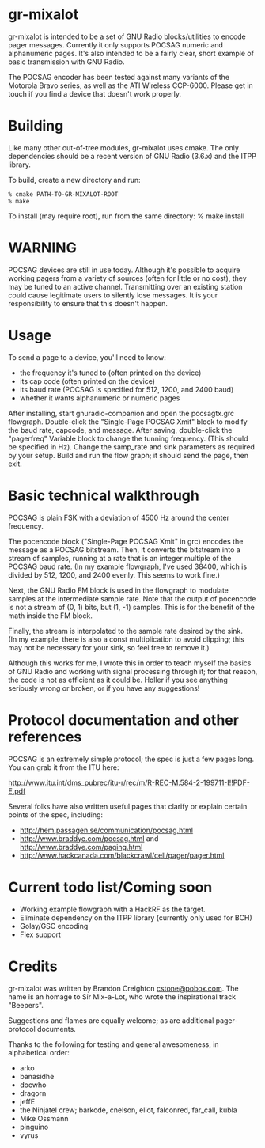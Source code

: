 gr-mixalot
==========

gr-mixalot is intended to be a set of GNU Radio blocks/utilities to encode 
pager messages.  Currently it only supports POCSAG numeric and alphanumeric 
pages.  It's also intended to be a fairly clear, short example of basic 
transmission with GNU Radio.   

The POCSAG encoder has been tested against many variants of the Motorola Bravo 
series, as well as the ATI Wireless CCP-6000.  Please get in touch if you
find a device that doesn't work properly.  


Building
========

Like many other out-of-tree modules, gr-mixalot uses cmake.  The only 
dependencies should be a recent version of GNU Radio (3.6.x) and the ITPP
library.

To build, create a new directory and run:

    % cmake PATH-TO-GR-MIXALOT-ROOT
    % make

To install (may require root), run from the same directory:
    % make install


WARNING
=======

POCSAG devices are still in use today.  Although it's possible to acquire 
working pagers from a variety of sources (often for little or no cost), they
may be tuned to an active channel.  Transmitting over an existing station
could cause legitimate users to silently lose messages.  It is your 
responsibility to ensure that this doesn't happen.  


Usage
=====

To send a page to a device, you'll need to know:

* the frequency it's tuned to (often printed on the device)
* its cap code (often printed on the device)
* its baud rate (POCSAG is specified for 512, 1200, and 2400 baud)
* whether it wants alphanumeric or numeric pages

After installing, start gnuradio-companion and open the pocsagtx.grc flowgraph.
Double-click the "Single-Page POCSAG Xmit" block to modify the baud rate, 
capcode, and message.  After saving, double-click the "pagerfreq" Variable block
to change the tunning frequency.  (This should be specified in Hz).  Change the
samp_rate and sink parameters as required by your setup.  Build and run the 
flow graph; it should send the page, then exit.  


Basic technical walkthrough
===========================

POCSAG is plain FSK with a deviation of 4500 Hz around the center frequency.  

The pocencode block ("Single-Page POCSAG Xmit" in grc) encodes the message as
a POCSAG bitstream.  Then, it converts the bitstream into a stream of samples,
running at a rate that is an integer multiple of the POCSAG baud rate.  (In 
my example flowgraph, I've used 38400, which is divided by 512, 1200, and 2400 
evenly.  This seems to work fine.)

Next, the GNU Radio FM block is used in the flowgraph to modulate samples at 
the intermediate sample rate.  Note that the output of pocencode is not a 
stream of (0, 1) bits, but (1, -1) samples.  This is for the benefit of the math
inside the FM block.  

Finally, the stream is interpolated to the sample rate desired by the sink.  
(In my example, there is also a const multiplication to avoid clipping; this
may not be necessary for your sink, so feel free to remove it.)

Although this works for me, I wrote this in order to teach myself the basics of
GNU Radio and working with signal processing through it; for that reason, 
the code is not as efficient as it could be.  Holler if you see anything 
seriously wrong or broken, or if you have any suggestions!


Protocol documentation and other references
===========================================

POCSAG is an extremely simple protocol; the spec is just a few pages long.
You can grab it from the ITU here:

http://www.itu.int/dms_pubrec/itu-r/rec/m/R-REC-M.584-2-199711-I!!PDF-E.pdf

Several folks have also written useful pages that clarify or explain certain
points of the spec, including:

* http://hem.passagen.se/communication/pocsag.html
* http://www.braddye.com/pocsag.html and http://www.braddye.com/paging.html
* http://www.hackcanada.com/blackcrawl/cell/pager/pager.html


Current todo list/Coming soon
=============================

* Working example flowgraph with a HackRF as the target.
* Eliminate dependency on the ITPP library (currently only used for BCH) 
* Golay/GSC encoding 
* Flex support


Credits
=======

gr-mixalot was written by Brandon Creighton <cstone@pobox.com>.  The name is 
an homage to Sir Mix-a-Lot, who wrote the inspirational track "Beepers".   

Suggestions and flames are equally welcome; as are additional pager-protocol
documents.

Thanks to the following for testing and general awesomeness, in alphabetical 
order: 
* arko
* banasidhe
* docwho
* dragorn
* jeffE
* the Ninjatel crew; barkode, cnelson, eliot, falconred, far_call, kubla
* Mike Ossmann
* pinguino
* vyrus

